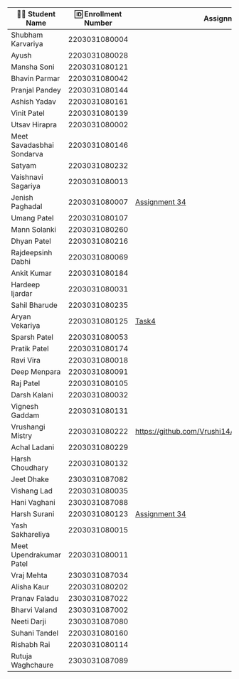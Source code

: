 | 👩‍🎓 Student Name               | 🆔 Enrollment Number | Assignment 34 URL | ReactJS Assignments Repo |
|--------------------------------|----------------------|-------------------|-------------|
| Shubham Karvariya              | 2203031080004        |                   |             |
| Ayush                          | 2203031080028        |                   |             |
| Mansha Soni                    | 2203031080121        |                   |             |
| Bhavin Parmar                  | 2203031080042        |                   |             |
| Pranjal Pandey                 | 2203031080144        |                   |             |
| Ashish Yadav                   | 2203031080161        |                   |             |
| Vinit Patel                    | 2203031080139        |                   |             |
| Utsav Hirapra                  | 2203031080002        |                   |             |
| Meet Savadasbhai Sondarva      | 2203031080146        |                   |             |
| Satyam                         | 2203031080232        |                   |             |
| Vaishnavi Sagariya             | 2203031080013        |                   |             |
| Jenish Paghadal                | 2203031080007        |  [Assignment 34](https://github.com/ItsJESH/ReactAssignment/tree/main/Task4)                 | [GitHUb](https://github.com/ItsJESH/ReactAssignment/)            |
| Umang Patel                    | 2203031080107        |                   |             |
| Mann Solanki                   | 2203031080260        |                   |             |
| Dhyan Patel                    | 2203031080216        |                   |             |
| Rajdeepsinh Dabhi              | 2203031080069        |                   |             |
| Ankit Kumar                    | 2203031080184        |                   |             |
| Hardeep Ijardar                | 2203031080031        |                   |             |
| Sahil Bharude                  | 2203031080235        |                   |             |
| Aryan Vekariya                 | 2203031080125        |[Task4](https://github.com/aaryanvekariya/React/blob/main/Task4/src/App.jsx)|[Github](https://github.com/aaryanvekariya/React)            |
| Sparsh Patel                   | 2203031080053        |                   |             |
| Pratik Patel                   | 2203031080174        |                   |             |
| Ravi Vira                      | 2203031080018        |                   |             |
| Deep Menpara                   | 2203031080091        |                   |             |
| Raj Patel                      | 2203031080105        |                   |             |
| Darsh Kalani                   | 2203031080032        |                   |             |
| Vignesh Gaddam                 | 2203031080131        |                   |             |
| Vrushangi Mistry               | 2203031080222        |https://github.com/Vrushi14/ReactJS/tree/main/assignment1|https://github.com/Vrushi14/ReactJS|
| Achal Ladani                   | 2203031080229        |                   |             |
| Harsh Choudhary                | 2203031080132        |                   |             |
| Jeet Dhake                     | 2303031087082        |                   |             |
| Vishang Lad                    | 2203031080035        |                   |             |
| Hani Vaghani                   | 2303031087088        |                   |             |
| Harsh Surani                   | 2203031080123        | [Assignment 34](https://github.com/suraniharsh/ReactJSTasks/tree/main/Task%205)                  | [Github](https://github.com/suraniharsh/ReactJSTasks)            |
| Yash Sakhareliya               | 2203031080015        |                   |             |
| Meet Upendrakumar Patel        | 2203031080011        |                   |             |
| Vraj Mehta                     | 2303031087034        |                   |             |
| Alisha Kaur                    | 2203031080202        |                   |             |
| Pranav Faladu                  | 2303031087022        |                   |             |
| Bharvi Valand                  | 2303031087002        |                   |             |
| Neeti Darji                    | 2303031087080        |                   |             |
| Suhani Tandel                  | 2203031080160        |                   |             |
| Rishabh Rai                    | 2203031080114        |                   |             |
| Rutuja Waghchaure              | 2303031087089        |                   |             |
